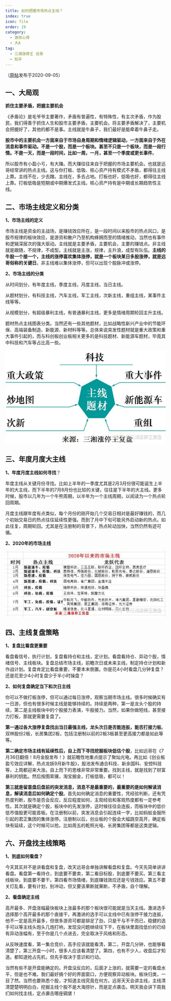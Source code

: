 ```yaml
---
title: 如何把握市场热点主线？
index: true
icon: file
order: 19
category:
  - 游资心得
  - 大A
tag:
  - 三湘涨停王 远哥
  - 知乎
---
```


（[原帖](https://zhuanlan.zhihu.com/p/217672085)发布于2020-09-05）  

## 一、大局观  

**抓住主要矛盾，把握主要机会**  

《矛盾论》是毛爷爷主要著作，矛盾有普遍性，有特殊性，有主次矛盾，作为股民，我们得善于抓住人生和股市主要矛盾，主要机会。将主要矛盾解决了，主要机会把握好了，其他的都不是事。主线就是牛鼻子，我们最好是能牵着牛鼻子走。  

**股市中的主要机会一方面来自于市场自身周期和情绪逻辑驱动，一方面来自于外在消息和事件驱动。不是一个股，而是一个板块。甚至不只是一个板块，而是一段行情。不是一天，而是一段时间，比如一周，一月，甚至一个季度或更长事件**。  

所以股市有小盈小亏，有大赚。而大赚往往来自于把握的市场主要机会。也就是远哥经常讲的热点主线。这与你打板、低吸、核心资产持有模式不矛盾，都得往主线上靠。主线不在，少去蹭。主线在，多去占地。打板也好，低吸也好，都得往主线上靠。打板低吸是短期或中期爆发式主线。核心资产持有是中期或长期趋势性主线。  

## 二、市场主线定义和分类  

**1、市场主线的定义**  

市场主线是资金的主战场，是赚钱效应所在，是一段时间以来股市的热点风口，是股市规律的板块效应，是游资和散户乃至机构蜂拥而至的情绪推动，当然也有事件和逻辑深层次的强大驱动。主线就是主要矛盾，主要机会，主要的赚钱点。非主线就是跟随，不规律，不成型。主线就是主涨，规律，主升浪，成型有队伍。**主线的牛股一个接一个，主线的涨停喜欢集体涨停，就是一个板块某日多股涨停，就是远哥俗称的关键日**。非主线难以集体涨停，但可以出现个股脉冲或涨停。  

**2、市场主线的分类**  

从时间划分，有年度主线，季度主线，月度主线，当日主线。  

从题材划分，有科技主线，汽车主线，军工主线，次新主线，重组主线，某事件主线等等。  

从规模划分，有超级暴利主线，有普通暴利主线，更多是情绪周期轮回主升主线。  

题材热点主线图表分类。当然还有一些其他题材，比如战略性新兴产业中的节能环保、高端装备制造、新能源、新材料等等。总体来说突发性题材就是重大政策和重大事件引起的，而与科创板创业板相关更多的是科技题材、新能源车题材，毕竟其中科技和汽车等占比高一些。  

![alt text](v2-ce6595e390ba85774b9b5a00de63a8d2_1440w.jpg)  

## 三、年度月度大主线  

**1、年度月度主线如何寻找**？  

年度主线从关键月份寻找。比如上半年的一季度尤其是2月3月份很可能诞生上半年的大主线，而下半年的7月8月份也比较的关键，往往是下半年的大主线。更多时候，股市以几年为一个牛熊周期，以半年为一个主线周期，以阅读为一个热点轮回周期。  

月度主线跟年度有点类似，每个月份的刚开始几个交易日相对是最好赚钱的，而几个初始交易日的热点往往延续性更强。而到了月中下旬可能另外启动新的热点。如此往复，周期轮回。尤其是在注册制的背景下，热点轮动加快，当然仍然有迹可循。  

**2、2020年的市场主线**  

![alt text](v2-2c551c3f8611a2e9bfa59c8bc7451e7e_1440w.jpg)  

## 四、主线复盘策略  

**1、复盘比看盘更重要**  

看盘看信号，执行计划，复盘看持仓和主线，定计划。看盘看持仓、异动个股，情绪信号、主线板块。复盘总结市场主线，前瞻次日或未来主线，制定持仓计划和新作战计划。复盘肯定比看盘重要，不要本末倒置。你是花4小时看盘几分钟复盘？还是花至少4小时复盘少于半小时操盘？  

**2、如何复盘确定当下和次日主线**  

你可以不做打板涨停，但可以通过每日涨停，观察当期市场主线。很多时候确实有一日游，但也有很多时候主线是能够持续的。持续是两种，第一是龙头个股的持续，第二是主线板块中的个股接力表演，牛股接力。当然，如果你做短线，甚至接力打板，那就更需要复盘了。  

**第一通过各大涨停复盘找出当日最强主线，龙头次日是否能连扳，能否打接力板**。双林股份2板，长房集团2板，包括注册制以前的2板3板甚至更高接力都是如此等等。  

**第二确定市场主线有延续性后，自上而下寻找挖掘板块低估个股**，比如远哥在《7月36日翻倍！8月金股发布！》就前瞻性地重点提示了聚灿光电。再比如《创业板盈亏效应详解，热点龙妖9月新牛股》，股池发布通合科技、新余国科、安控科技等，上周都迎来大涨。自上而下的思维非常非常重要。找到主线，就是找到了财富暴利的钥匙。然后按图索骥，淘宝掘金，打板低吸，都可以！  

**第三就是留意盘后盘前的突发消息，消息不是最重要的，最重要的是如何解读消息，解读消息后如何确定个股**。首先如何确定消息的重要性，凭经验判断，还有凭热度判断，股市是否会反应，反应程度如何，主观经验和客观热度都有一定参考性。其次就是确定个股，板块中的先发涨停，这时候往往会连扳，而板块中的低价低市值股更可能首板。在注册制以前，突发消息会引起连续一字，比如蚂蚁金服所引起的君正集团的集体涨停。注册制以后，创业板的个股会大幅跳空高开，确定板块有延续，这个时候可以抢。比如周五的乾照光电、长房集团等都是这类逻辑。  

## 六、开盘找主线策略  

**1、到底如何看盘？**  

今天其实并不是讲看盘和复盘，改天远哥会单独讲解看盘和复盘。今天先简单讲讲看盘。看盘第一看持仓，到底要不要卖，第二看目标股，到底要不要买。第三看主线板块，到底要不要干。第四看市场情绪，到底赚钱效应还是亏钱效应。第五不要关灯乱看，要有计划，别冲动，但又要该果断就果断，不矛盾，自个理解。  

**2、看盘确定主线**  

高开最多、开盘涨幅最快板块上涨最多的那个板块很可能就是当天主线。激进选手选择那个高开最多的那个直接干，再激进的选手可以主线中已有涨停干接力连扳，他不一定是高开最多，但很多游资可都是铆足了劲，只是干与不干而已，稳健的选手可以等主线头炮头几炮打响，发现没问题继续往下干，在板块里面找低价的已经有异动涨幅有，至于你是几个点进去，完全取决于风格和形态。  

从反映速度看，第一集合竞价，高手应该就能看清，第二，开盘几分钟，也能够看清楚了，第三开盘一小时，很多人应该看清楚了。第四，也有不少人，收盘后才知道。都知道抢占先机，但先手取决于意识和行动。  

当然有些不是开盘能确定的。开盘没反应的，后面才上涨的，就需要一定的看盘水平，但是也不难。我们最好搞个好的界面窗口，方便观察异动板块。板块归类，一目了然。当然也要熟悉个股，才知道主线究竟在何方。远哥天天会讲主线，主线清清楚楚明明白白，挖掘主线个股不是大海捞针，而是定点袭击。明天我会讲下周我们如何找主线，定点袭击哪座碉堡！  
